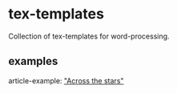 # tex-templates
Collection of tex-templates for word-processing.

## examples
article-example: ["Across the stars"](example-pdfs/article-ex.pdf)
